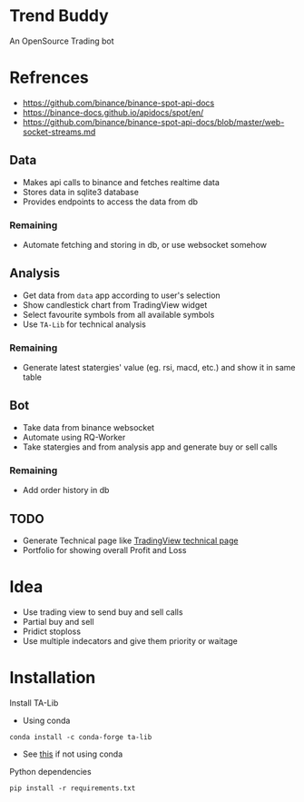 # Trend Buddy
An OpenSource Trading bot

# Refrences

- https://github.com/binance/binance-spot-api-docs
- https://binance-docs.github.io/apidocs/spot/en/
- https://github.com/binance/binance-spot-api-docs/blob/master/web-socket-streams.md

## Data

- Makes api calls to binance and fetches realtime data
- Stores data in sqlite3 database
- Provides endpoints to access the data from db

### Remaining
- Automate fetching and storing in db, or use websocket somehow

## Analysis

- Get data from `data` app according to user's selection
- Show candlestick chart from TradingView widget
- Select favourite symbols from all available symbols
- Use `TA-Lib` for technical analysis

### Remaining
- Generate latest statergies' value (eg. rsi, macd, etc.) and show it in same table

## Bot

- Take data from binance websocket
- Automate using RQ-Worker
- Take statergies and from analysis app and generate buy or sell calls

### Remaining

- Add order history in db

## TODO

- Generate Technical page like [TradingView technical page](https://in.tradingview.com/symbols/MATICUSDT/technicals/)
- Portfolio for showing overall Profit and Loss
    
# Idea

- Use trading view to send buy and sell calls
- Partial buy and sell
- Pridict stoploss
- Use multiple indecators and give them priority or waitage

# Installation

Install TA-Lib

- Using conda
```
conda install -c conda-forge ta-lib
```
- See [this](https://mrjbq7.github.io/ta-lib/install.html) if not using conda

Python dependencies
```
pip install -r requirements.txt
```